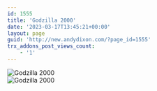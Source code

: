 ```yaml
---
id: 1555
title: 'Godzilla 2000'
date: '2023-03-17T13:45:21+00:00'
layout: page
guid: 'http://new.andydixon.com/?page_id=1555'
trx_addons_post_views_count:
    - '1'
---
```


![Godzilla 2000](https://i0.wp.com/assets.g8x2.ldn.idrivee2-23.com/posters/Godzilla%202000%2001.jpg?w=1200&ssl=1 "Godzilla 2000")  
![Godzilla 2000](https://i0.wp.com/assets.g8x2.ldn.idrivee2-23.com/posters/Godzilla%202000%2002.jpg?w=1200&ssl=1 "Godzilla 2000")